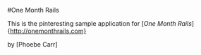 #One Month Rails 

This is the pinteresting sample application for [*One Month Rails*]{http://onemonthrails.com}

by [Phoebe Carr]